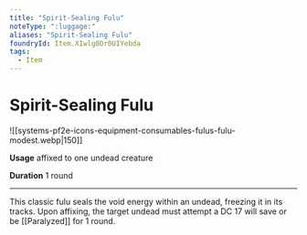 ```yaml
---
title: "Spirit-Sealing Fulu"
noteType: ":luggage:"
aliases: "Spirit-Sealing Fulu"
foundryId: Item.XIwlg0Dr0UIYebda
tags:
  - Item
---
```


# Spirit-Sealing Fulu
![[systems-pf2e-icons-equipment-consumables-fulus-fulu-modest.webp|150]]

**Usage** affixed to one undead creature

**Duration** 1 round

* * *

This classic fulu seals the void energy within an undead, freezing it in its tracks. Upon affixing, the target undead must attempt a DC 17 will save or be [[Paralyzed]] for 1 round.
